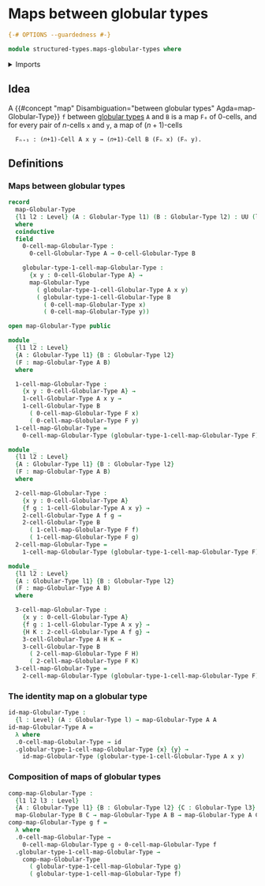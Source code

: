 # Maps between globular types

```agda
{-# OPTIONS --guardedness #-}

module structured-types.maps-globular-types where
```

<details><summary>Imports</summary>

```agda
open import foundation.dependent-pair-types
open import foundation.function-types
open import foundation.identity-types
open import foundation.universe-levels

open import structured-types.globular-types
```

</details>

## Idea

A
{{#concept "map" Disambiguation="between globular types" Agda=map-Globular-Type}}
`f` between [globular types](structured-types.globular-types.md) `A` and `B` is
a map `F₀` of $0$-cells, and for every pair of $n$-cells `x` and `y`, a map of
$(n+1)$-cells

```text
  Fₙ₊₁ : (𝑛+1)-Cell A x y → (𝑛+1)-Cell B (Fₙ x) (Fₙ y).
```

## Definitions

### Maps between globular types

```agda
record
  map-Globular-Type
  {l1 l2 : Level} (A : Globular-Type l1) (B : Globular-Type l2) : UU (l1 ⊔ l2)
  where
  coinductive
  field
    0-cell-map-Globular-Type :
      0-cell-Globular-Type A → 0-cell-Globular-Type B

    globular-type-1-cell-map-Globular-Type :
      {x y : 0-cell-Globular-Type A} →
      map-Globular-Type
        ( globular-type-1-cell-Globular-Type A x y)
        ( globular-type-1-cell-Globular-Type B
          ( 0-cell-map-Globular-Type x)
          ( 0-cell-map-Globular-Type y))

open map-Globular-Type public

module _
  {l1 l2 : Level}
  {A : Globular-Type l1} {B : Globular-Type l2}
  (F : map-Globular-Type A B)
  where

  1-cell-map-Globular-Type :
    {x y : 0-cell-Globular-Type A} →
    1-cell-Globular-Type A x y →
    1-cell-Globular-Type B
      ( 0-cell-map-Globular-Type F x)
      ( 0-cell-map-Globular-Type F y)
  1-cell-map-Globular-Type =
    0-cell-map-Globular-Type (globular-type-1-cell-map-Globular-Type F)

module _
  {l1 l2 : Level}
  {A : Globular-Type l1} {B : Globular-Type l2}
  (F : map-Globular-Type A B)
  where

  2-cell-map-Globular-Type :
    {x y : 0-cell-Globular-Type A}
    {f g : 1-cell-Globular-Type A x y} →
    2-cell-Globular-Type A f g →
    2-cell-Globular-Type B
      ( 1-cell-map-Globular-Type F f)
      ( 1-cell-map-Globular-Type F g)
  2-cell-map-Globular-Type =
    1-cell-map-Globular-Type (globular-type-1-cell-map-Globular-Type F)

module _
  {l1 l2 : Level}
  {A : Globular-Type l1} {B : Globular-Type l2}
  (F : map-Globular-Type A B)
  where

  3-cell-map-Globular-Type :
    {x y : 0-cell-Globular-Type A}
    {f g : 1-cell-Globular-Type A x y} →
    {H K : 2-cell-Globular-Type A f g} →
    3-cell-Globular-Type A H K →
    3-cell-Globular-Type B
      ( 2-cell-map-Globular-Type F H)
      ( 2-cell-map-Globular-Type F K)
  3-cell-map-Globular-Type =
    2-cell-map-Globular-Type (globular-type-1-cell-map-Globular-Type F)
```

### The identity map on a globular type

```agda
id-map-Globular-Type :
  {l : Level} (A : Globular-Type l) → map-Globular-Type A A
id-map-Globular-Type A =
  λ where
  .0-cell-map-Globular-Type → id
  .globular-type-1-cell-map-Globular-Type {x} {y} →
    id-map-Globular-Type (globular-type-1-cell-Globular-Type A x y)
```

### Composition of maps of globular types

```agda
comp-map-Globular-Type :
  {l1 l2 l3 : Level}
  {A : Globular-Type l1} {B : Globular-Type l2} {C : Globular-Type l3} →
  map-Globular-Type B C → map-Globular-Type A B → map-Globular-Type A C
comp-map-Globular-Type g f =
  λ where
  .0-cell-map-Globular-Type →
    0-cell-map-Globular-Type g ∘ 0-cell-map-Globular-Type f
  .globular-type-1-cell-map-Globular-Type →
    comp-map-Globular-Type
      ( globular-type-1-cell-map-Globular-Type g)
      ( globular-type-1-cell-map-Globular-Type f)
```
